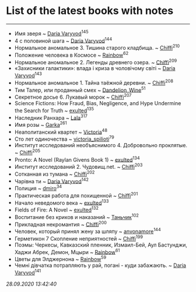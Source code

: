 # List of the latest books with notes
---

* Имя зверя ~ [Daria Varyvod](users/829/829893410524253-facebook)<sup>145</sup>
* 4 с половиной шага ~ [Daria Varyvod](users/829/829893410524253-facebook)<sup>144</sup>
* Нормальное аномальное 3. Тишина старого кладбища. ~ [Chiffi](users/105/105831994080785626680-google)<sup>210</sup>
* Положение человека в Космосе ~ [Rainbow](users/109/109787328219839805802-google)<sup>62</sup>
* Нормальное аномальное 2. Легенды древнего озера. ~ [Chiffi](users/105/105831994080785626680-google)<sup>209</sup>
* «Захисники галактики»: влада і криза в чоловічому світі ~ [Daria Varyvod](users/829/829893410524253-facebook)<sup>143</sup>
* Нормальное аномальное 1. Тайна таёжной деревни. ~ [Chiffi](users/105/105831994080785626680-google)<sup>208</sup>
* Тим Талер, или проданный смех ~ [Dandelion_Wine](users/586/58602788-vkontakte)<sup>51</sup>
* Секретное досье 6. Лукавый морок ~ [Chiffi](users/105/105831994080785626680-google)<sup>207</sup>
* Science Fictions: How Fraud, Bias, Negligence, and Hype Undermine the Search for Truth ~ [exulted](users/100/100599204551896265722-google)<sup>135</sup>
* Наследник Ранхара ~ [Lala](users/761/76187635-vkontakte)<sup>317</sup>
* Имя розы ~ [Garka](users/115/115753719718250012620-google)<sup>261</sup>
* Неаполитанский квартет ~ [Victoria](users/113/113794223924688167852-google)<sup>48</sup>
* Сто лет одиночества ~ [victoria_spilioti](users/219/219259003-vkontakte)<sup>79</sup>
* Институт исследований необъяснимого 4. Добровольно проклятые. ~ [Chiffi](users/105/105831994080785626680-google)<sup>205</sup>
* Pronto: A Novel (Raylan Givens Book 1) ~ [exulted](users/100/100599204551896265722-google)<sup>134</sup>
* Институт исследований 2. Чудовищ.net. ~ [Chiffi](users/105/105831994080785626680-google)<sup>203</sup>
* Сотканная из тумана ~ [Chiffi](users/105/105831994080785626680-google)<sup>202</sup>
* Чарівна ти ~ [Daria Varyvod](users/829/829893410524253-facebook)<sup>142</sup>
* Полиция ~ [dmiro](users/571/5714115-vkontakte)<sup>34</sup>
* Практическая работа для похищенной ~ [Chiffi](users/105/105831994080785626680-google)<sup>201</sup>
* Начало неведомого века ~ [exulted](users/100/100599204551896265722-google)<sup>133</sup>
* Fields of Fire: A Novel ~ [exulted](users/100/100599204551896265722-google)<sup>132</sup>
* Воспитание без криков и наказаний ~ [Таньчик](users/209/2096581563762610-facebook)<sup>102</sup>
* Прикладная некромантия ~ [Chiffi](users/105/105831994080785626680-google)<sup>200</sup>
* Человек, который принял жену за шляпу ~ [anvonamore](users/595/5957175-vkontakte)<sup>144</sup>
* Герметикон 7 Скопление неприятностей ~ [Chiffi](users/105/105831994080785626680-google)<sup>199</sup>
* Поэмы: Черкесы, Кавказский пленник, Измаил-Бей, Аул Бастунджи, Хаджи Абрек, Демон, Мцыри ~ [Rainbow](users/109/109787328219839805802-google)<sup>61</sup>
* Цветы для Элджернона ~ [Rainbow](users/109/109787328219839805802-google)<sup>59</sup>
* Чемні дівчатка потрапляють у рай, погані - куди забажають. ~ [Daria Varyvod](users/829/829893410524253-facebook)<sup>141</sup>


_28.09.2020 13:42:40_
